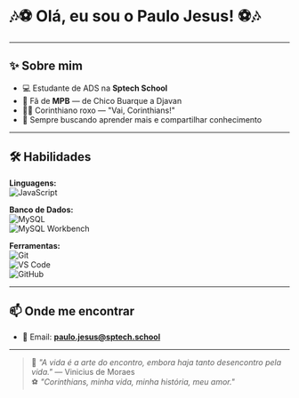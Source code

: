 # 🎶⚽ Olá, eu sou o Paulo Jesus! ⚽🎶  

---

## ✨ Sobre mim
- 💻 Estudante de ADS na **Sptech School**  
- 🎵 Fã de **MPB** — de Chico Buarque a Djavan  
- 🖤🤍 Corinthiano roxo — "Vai, Corinthians!"  
- 🚀 Sempre buscando aprender mais e compartilhar conhecimento  

---

## 🛠️ Habilidades

**Linguagens:**  
![JavaScript](https://img.shields.io/badge/JavaScript-007ACC?style=for-the-badge&logo=javascript&logoColor=white)  

**Banco de Dados:**  
![MySQL](https://img.shields.io/badge/MySQL-007ACC?style=for-the-badge&logo=mysql&logoColor=white)  
![MySQL Workbench](https://img.shields.io/badge/MySQL%20Workbench-007ACC?style=for-the-badge&logo=mysql&logoColor=white)  

**Ferramentas:**  
![Git](https://img.shields.io/badge/Git-007ACC?style=for-the-badge&logo=git&logoColor=white)  
![VS Code](https://img.shields.io/badge/VS%20Code-007ACC?style=for-the-badge&logo=visualstudiocode&logoColor=white)  
![GitHub](https://img.shields.io/badge/GitHub-007ACC?style=for-the-badge&logo=github&logoColor=white)  

---

## 📫 Onde me encontrar
- 📧 Email: **paulo.jesus@sptech.school**  

---

> 🎵 _"A vida é a arte do encontro, embora haja tanto desencontro pela vida."_ — Vinicius de Moraes  
> ⚽ _"Corinthians, minha vida, minha história, meu amor."_  
